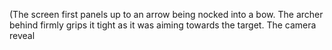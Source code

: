 (The screen first panels up to an arrow being nocked into a bow. The archer behind firmly grips it tight as it was aiming towards the target. The camera reveal